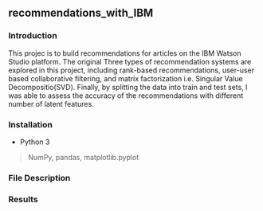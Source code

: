 ## recommendations_with_IBM

### Introduction
This projec is to build recommendations for articles on the IBM Watson Studio platform. The original Three types of recommendation systems are explored in this project, including rank-based recommendations, user-user based collaborative filtering, and matrix factorization i.e. Singular Value Decompositio(SVD). Finally, by splitting the data into train and test sets, I was able to assess the accuracy of the recommendations with different number of latent features. 

### Installation

- Python 3

> NumPy, pandas, matplotlib.pyplot

### File Description

### Results
